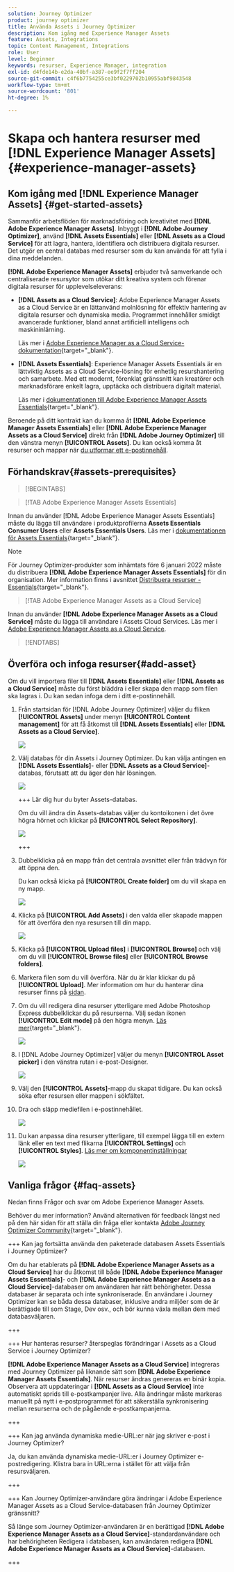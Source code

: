 ```yaml
---
solution: Journey Optimizer
product: journey optimizer
title: Använda Assets i Journey Optimizer
description: Kom igång med Experience Manager Assets
feature: Assets, Integrations
topic: Content Management, Integrations
role: User
level: Beginner
keywords: resurser, Experience Manager, integration
exl-id: d4fde14b-e2da-40bf-a387-ee9f2f7ff204
source-git-commit: c4f6b7754255ce3bf0229702b10955abf9843548
workflow-type: tm+mt
source-wordcount: '801'
ht-degree: 1%

---
```


# Skapa och hantera resurser med [!DNL Experience Manager Assets]{#experience-manager-assets}

## Kom igång med [!DNL Experience Manager Assets] {#get-started-assets}

Sammanför arbetsflöden för marknadsföring och kreativitet med **[!DNL Adobe Experience Manager Assets]**. Inbyggt i **[!DNL Adobe Journey Optimizer]**, använd **[!DNL Assets Essentials]** eller **[!DNL Assets as a Cloud Service]** för att lagra, hantera, identifiera och distribuera digitala resurser. Det utgör en central databas med resurser som du kan använda för att fylla i dina meddelanden.

**[!DNL Adobe Experience Manager Assets]** erbjuder två samverkande och centraliserade resursytor som utökar ditt kreativa system och förenar digitala resurser för upplevelseleverans:

* **[!DNL Assets as a Cloud Service]**: Adobe Experience Manager Assets as a Cloud Service är en lättanvänd molnlösning för effektiv hantering av digitala resurser och dynamiska media. Programmet innehåller smidigt avancerade funktioner, bland annat artificiell intelligens och maskininlärning.

  Läs mer i [Adobe Experience Manager as a Cloud Service-dokumentation](https://experienceleague.adobe.com/docs/experience-manager-cloud-service/content/assets/overview.html){target="_blank"}.

* **[!DNL Assets Essentials]**: Experience Manager Assets Essentials är en lättviktig Assets as a Cloud Service-lösning för enhetlig resurshantering och samarbete. Med ett modernt, förenklat gränssnitt kan kreatörer och marknadsförare enkelt lagra, upptäcka och distribuera digitalt material.

  Läs mer i [dokumentationen till Adobe Experience Manager Assets Essentials](https://experienceleague.adobe.com/docs/experience-manager-assets-essentials/help/introduction.html){target="_blank"}.

Beroende på ditt kontrakt kan du komma åt **[!DNL Adobe Experience Manager Assets Essentials]** eller **[!DNL Adobe Experience Manager Assets as a Cloud Service]** direkt från **[!DNL Adobe Journey Optimizer]** till den vänstra menyn **[!UICONTROL Assets]**. Du kan också komma åt resurser och mappar när [du utformar ett e-postinnehåll](../email/get-started-email-design.md).

## Förhandskrav{#assets-prerequisites}

>[!BEGINTABS]

>[!TAB Adobe Experience Manager Assets Essentials]

Innan du använder [!DNL Adobe Experience Manager Assets Essentials] måste du lägga till användare i produktprofilerna **Assets Essentials Consumer Users** eller **Assets Essentials Users**. Läs mer i [dokumentationen för Assets Essentials](https://experienceleague.adobe.com/docs/experience-manager-assets-essentials/help/get-started-admins/deploy-administer.html#add-user-groups){target="_blank"}.

>[!NOTE]
>För Journey Optimizer-produkter som inhämtats före 6 januari 2022 måste du distribuera **[!DNL Adobe Experience Manager Assets Essentials]** för din organisation. Mer information finns i avsnittet [Distribuera resurser - Essentials](https://experienceleague.adobe.com/docs/experience-manager-assets-essentials/help/deploy-administer.html){target="_blank"}.

>[!TAB Adobe Experience Manager Assets as a Cloud Service]

Innan du använder **[!DNL Adobe Experience Manager Assets as a Cloud Service]** måste du lägga till användare i Assets Cloud Services. Läs mer i [Adobe Experience Manager Assets as a Cloud Service](https://experienceleague.adobe.com/docs/experience-manager-cloud-service/content/security/ims-support.html).

>[!ENDTABS]

## Överföra och infoga resurser{#add-asset}

Om du vill importera filer till **[!DNL Assets Essentials]** eller **[!DNL Assets as a Cloud Service]** måste du först bläddra i eller skapa den mapp som filen ska lagras i. Du kan sedan infoga dem i ditt e-postinnehåll.

1. Från startsidan för [!DNL Adobe Journey Optimizer] väljer du fliken **[!UICONTROL Assets]** under menyn **[!UICONTROL Content management]** för att få åtkomst till **[!DNL Assets Essentials]** eller **[!DNL Assets as a Cloud Service]**.

   ![](assets/media_library_1.png)

1. Välj databas för din Assets i Journey Optimizer. Du kan välja antingen en **[!DNL Assets Essentials]**- eller **[!DNL Assets as a Cloud Service]**-databas, förutsatt att du äger den här lösningen.

   ![](assets/media_library_4.png)

   +++ Lär dig hur du byter Assets-databas.

   Om du vill ändra din Assets-databas väljer du kontoikonen i det övre högra hörnet och klickar på **[!UICONTROL Select Repository]**.

   ![](assets/media_library_3.png)

   +++

1. Dubbelklicka på en mapp från det centrala avsnittet eller från trädvyn för att öppna den.

   Du kan också klicka på **[!UICONTROL Create folder]** om du vill skapa en ny mapp.

   ![](assets/media_library_8.png)

1. Klicka på **[!UICONTROL Add Assets]** i den valda eller skapade mappen för att överföra den nya resursen till din mapp.

   ![](assets/media_library_2.png)

1. Klicka på **[!UICONTROL Upload files]** i **[!UICONTROL Browse]** och välj om du vill **[!UICONTROL Browse files]** eller **[!UICONTROL Browse folders]**.

1. Markera filen som du vill överföra. När du är klar klickar du på **[!UICONTROL Upload]**. Mer information om hur du hanterar dina resurser finns på [sidan](https://experienceleague.adobe.com/docs/experience-manager-assets-essentials/help/manage-organize.html).

1. Om du vill redigera dina resurser ytterligare med Adobe Photoshop Express dubbelklickar du på resurserna. Välj sedan ikonen **[!UICONTROL Edit mode]** på den högra menyn. [Läs mer](https://experienceleague.adobe.com/docs/experience-manager-assets-essentials/help/edit-images.html){target="_blank"}.

   ![](assets/media_library_12.png)

1. I [!DNL Adobe Journey Optimizer] väljer du menyn **[!UICONTROL Asset picker]** i den vänstra rutan i e-post-Designer.

   ![](assets/media_library_5.png)

1. Välj den **[!UICONTROL Assets]**-mapp du skapat tidigare. Du kan också söka efter resursen eller mappen i sökfältet.

1. Dra och släpp mediefilen i e-postinnehållet.

   ![](assets/media_library_6.png)

1. Du kan anpassa dina resurser ytterligare, till exempel lägga till en extern länk eller en text med flikarna **[!UICONTROL Settings]** och **[!UICONTROL Styles]**. [Läs mer om komponentinställningar](../email/content-components.md)

   ![](assets/media_library_13.png)

   <!--
    After adding your asset to your email, use the **[!UICONTROL Find similar Stock photos]** option to locate Stock photos that match the content, color, and composition of your image. [Learn more about Adobe Stock](stock.md).

    Note that this option is available for licensed/unlicensed Stock images and images from your Assets folder. 

    ![](assets/media_library_14.png)
    -->


## Vanliga frågor {#faq-assets}

Nedan finns Frågor och svar om Adobe Experience Manager Assets.

Behöver du mer information? Använd alternativen för feedback längst ned på den här sidan för att ställa din fråga eller kontakta [Adobe Journey Optimizer Community](https://experienceleaguecommunities.adobe.com/t5/adobe-journey-optimizer/ct-p/journey-optimizer?profile.language=en){target="_blank"}.

+++ Kan jag fortsätta använda den paketerade databasen Assets Essentials i Journey Optimizer?

Om du har etablerats på **[!DNL Adobe Experience Manager Assets as a Cloud Service]** har du åtkomst till både **[!DNL Adobe Experience Manager Assets Essentials]**- och **[!DNL Adobe Experience Manager Assets as a Cloud Service]**-databaser om användaren har rätt behörigheter. Dessa databaser är separata och inte synkroniserade. En användare i Journey Optimizer kan se båda dessa databaser, inklusive andra miljöer som de är berättigade till som Stage, Dev osv., och bör kunna växla mellan dem med databasväljaren.

+++

+++ Hur hanteras resurser? återspeglas förändringar i Assets as a Cloud Service i Journey Optimizer?

**[!DNL Adobe Experience Manager Assets as a Cloud Service]** integreras med Journey Optimizer på liknande sätt som **[!DNL Adobe Experience Manager Assets Essentials]**. När resurser ändras genereras en binär kopia. Observera att uppdateringar i **[!DNL Assets as a Cloud Service]** inte automatiskt sprids till e-postkampanjer live. Alla ändringar måste markeras manuellt på nytt i e-postprogrammet för att säkerställa synkronisering mellan resurserna och de pågående e-postkampanjerna.

+++

+++ Kan jag använda dynamiska medie-URL:er när jag skriver e-post i Journey Optimizer?

Ja, du kan använda dynamiska medie-URL:er i Journey Optimizer e-postredigering. Klistra bara in URL:erna i stället för att välja från resursväljaren.

+++

+++ Kan Journey Optimizer-användare göra ändringar i Adobe Experience Manager Assets as a Cloud Service-databasen från Journey Optimizer gränssnitt?

Så länge som Journey Optimizer-användaren är en berättigad **[!DNL Adobe Experience Manager Assets as a Cloud Service]**-standardanvändare och har behörigheten Redigera i databasen, kan användaren redigera **[!DNL Adobe Experience Manager Assets as a Cloud Service]**-databasen.

+++
